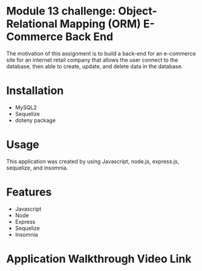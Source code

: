 # Module 13 challenge: Object-Relational Mapping (ORM) E-Commerce Back End
The motivation of this assignment is to build a back-end for an e-commerce site for an internet retail company that allows the user connect to the database, then able to create, update, and delete data in the database. 

# Installation 
- MySQL2
- Sequelize 
- doteny package

# Usage 
This application was created by using Javascript, node.js, express.js, sequelize, and insomnia. 

# Features 
- Javascript 
- Node 
- Express 
- Sequelize 
- Insomnia 

# Application Walkthrough Video Link 
